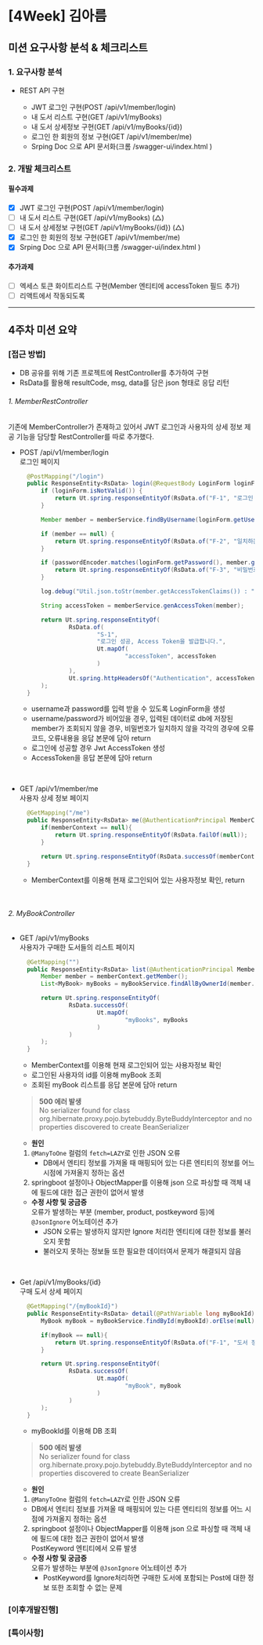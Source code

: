 # [4Week] 김아름

## 미션 요구사항 분석 & 체크리스트

### 1. 요구사항 분석

- REST API 구현

    - JWT 로그인 구현(POST /api/v1/member/login)
    - 내 도서 리스트 구현(GET /api/v1/myBooks)
    - 내 도서 상세정보 구현(GET /api/v1/myBooks/{id})
    - 로그인 한 회원의 정보 구현(GET /api/v1/member/me)
    - Srping Doc 으로 API 문서화(크롬 /swagger-ui/index.html )

### 2. 개발 체크리스트
#### 필수과제
- [x] JWT 로그인 구현(POST /api/v1/member/login)
- [ ] 내 도서 리스트 구현(GET /api/v1/myBooks) (△)
- [ ] 내 도서 상세정보 구현(GET /api/v1/myBooks/{id}) (△)
- [x] 로그인 한 회원의 정보 구현(GET /api/v1/member/me)
- [x] Srping Doc 으로 API 문서화(크롬 /swagger-ui/index.html )

#### 추가과제
- [ ] 엑세스 토큰 화이트리스트 구현(Member 엔티티에 accessToken 필드 추가)
- [ ] 리액트에서 작동되도록

---

## 4주차 미션 요약

### [접근 방법]

- DB 공유를 위해 기존 프로젝트에 RestController를 추가하여 구현
- RsData를 활용해 resultCode, msg, data를 담은 json 형태로 응답 리턴


###### 1. MemberRestController
기존에 MemberController가 존재하고 있어서 JWT 로그인과
사용자의 상세 정보 제공 기능을 담당할 RestController를 따로 추가했다.

- POST /api/v1/member/login  
  로그인 페이지

  ```java
    @PostMapping("/login")
    public ResponseEntity<RsData> login(@RequestBody LoginForm loginForm) {
        if (loginForm.isNotValid()) {
            return Ut.spring.responseEntityOf(RsData.of("F-1", "로그인 정보가 올바르지 않습니다."));
        }

        Member member = memberService.findByUsername(loginForm.getUsername()).orElse(null);

        if (member == null) {
            return Ut.spring.responseEntityOf(RsData.of("F-2", "일치하는 회원이 존재하지 않습니다."));
        }

        if (passwordEncoder.matches(loginForm.getPassword(), member.getPassword()) == false) {
            return Ut.spring.responseEntityOf(RsData.of("F-3", "비밀번호가 일치하지 않습니다."));
        }

        log.debug("Util.json.toStr(member.getAccessTokenClaims()) : " + Ut.json.toStr(member.getAccessTokenClaims()));

        String accessToken = memberService.genAccessToken(member);

        return Ut.spring.responseEntityOf(
                RsData.of(
                        "S-1",
                        "로그인 성공, Access Token을 발급합니다.",
                        Ut.mapOf(
                                "accessToken", accessToken
                        )
                ),
                Ut.spring.httpHeadersOf("Authentication", accessToken)
        );
    }
  ```
  - username과 password를 입력 받을 수 있도록 LoginForm을 생성
  - username/password가 비어있을 경우, 입력된 데이터로 db에 저장된 member가 조회되지 않을 경우,
  비밀번호가 일치하지 않을 각각의 경우에 오류코드, 오류내용을 응답 본문에 담아 return
  - 로그인에 성공할 경우 Jwt AccessToken 생성
  - AccessToken을 응답 본문에 담아  return  

</br>

- GET /api/v1/member/me  
  사용자 상세 정보 페이지

  ```java
    @GetMapping("/me")
    public ResponseEntity<RsData> me(@AuthenticationPrincipal MemberContext memberContext){
        if(memberContext == null){
            return Ut.spring.responseEntityOf(RsData.failOf(null));
        }

        return Ut.spring.responseEntityOf(RsData.successOf(memberContext));
    }
  ```
  - MemberContext를 이용해 현재 로그인되어 있는 사용자정보 확인, return

</br>

###### 2. MyBookController

- GET /api/v1/myBooks  
  사용자가 구매한 도서들의 리스트 페이지

  ```java
    @GetMapping("")
    public ResponseEntity<RsData> list(@AuthenticationPrincipal MemberContext memberContext){
        Member member = memberContext.getMember();
        List<MyBook> myBooks = myBookService.findAllByOwnerId(member.getId());

        return Ut.spring.responseEntityOf(
                RsData.successOf(
                        Ut.mapOf(
                                "myBooks", myBooks
                        )
                )
        );
    }
  ```
  - MemberContext를 이용해 현재 로그인되어 있는 사용자정보 확인
  - 로그인된 사용자의 id를 이용해 myBook 조회
  - 조회된 myBook 리스트를 응답 본문에 담아 return

  > **500 에러 발생**  
  > No serializer found for class org.hibernate.proxy.pojo.bytebuddy.ByteBuddyInterceptor and no properties discovered to create BeanSerializer

  - **원인**  
  1. `@ManyToOne` 컬럼의 `fetch=LAZY`로 인한 JSON 오류  
     - DB에서 엔티티 정보를 가져올 때 매핑되어 있는 다른 엔티티의 정보를 어느 시점에
     가져올지 정하는 옵션
  2. springboot 설정이나 ObjectMapper를 이용해 json 으로 파싱할 때 객체 내에 필드에 대한 접근 권한이 없어서 발생
  
  - **수정 사항 및 궁금증**  
    오류가 발생하는 부분 (member, product, postkeyword 등)에 `@JsonIgnore` 어노테이션 추가
    - JSON 오류는 발생하지 않지만 Ignore 처리한 엔티티에 대한 정보를 불러오지 못함
    - 불러오지 못하는 정보들 또한 필요한 데이터여서 문제가 해결되지 않음

</br>

- Get /api/v1/myBooks/{id}  
  구매 도서 상세 페이지
  ```java
    @GetMapping("/{myBookId}")
    public ResponseEntity<RsData> detail(@PathVariable long myBookId){
        MyBook myBook = myBookService.findById(myBookId).orElse(null);

        if(myBook == null){
            return Ut.spring.responseEntityOf(RsData.of("F-1", "도서 정보가 올바르지 않습니다."));
        }

        return Ut.spring.responseEntityOf(
                RsData.successOf(
                        Ut.mapOf(
                                "myBook", myBook
                        )
                )
        );
    }
  ```
  - myBookId를 이용해 DB 조회
  
  > **500 에러 발생**  
  > No serializer found for class org.hibernate.proxy.pojo.bytebuddy.ByteBuddyInterceptor and no properties discovered to create BeanSerializer

  - **원인**  
  1. `@ManyToOne` 컬럼의 `fetch=LAZY`로 인한 JSON 오류
    - DB에서 엔티티 정보를 가져올 때 매핑되어 있는 다른 엔티티의 정보를 어느 시점에
      가져올지 정하는 옵션
  2. springboot 설정이나 ObjectMapper를 이용해 json 으로 파싱할 때 객체 내에 필드에 대한 접근 권한이 없어서 발생  
  PostKeyword 엔티티에서 오류 발생

  - **수정 사항 및 궁금증**  
    오류가 발생하는 부분에 `@JsonIgnore` 어노테이션 추가
    - PostKeyword를 Ignore처리하면 구매한 도서에 포함되는 Post에 대한 정보 또한 조회할 수 없는 문제


### [이후개발진행]

### [특이사항]

